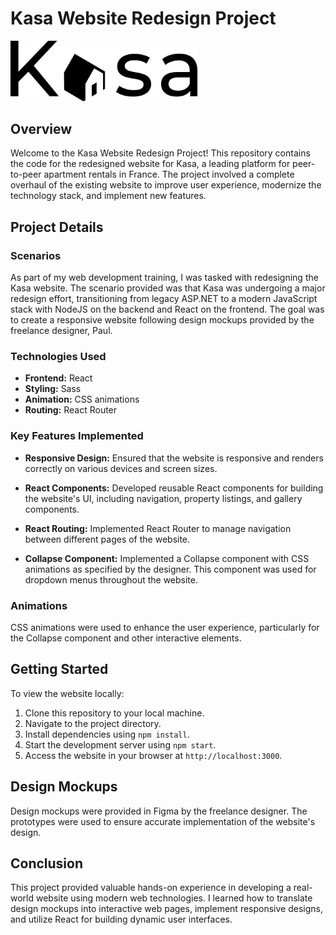 # Kasa Website Redesign Project

<img src="./src/assets/images/logo.svg" alt="Description de l'image" width="300">

## Overview

Welcome to the Kasa Website Redesign Project! This repository contains the code for the redesigned website for Kasa, a leading platform for peer-to-peer apartment rentals in France. The project involved a complete overhaul of the existing website to improve user experience, modernize the technology stack, and implement new features.

## Project Details

### Scenarios

As part of my web development training, I was tasked with redesigning the Kasa website. The scenario provided was that Kasa was undergoing a major redesign effort, transitioning from legacy ASP.NET to a modern JavaScript stack with NodeJS on the backend and React on the frontend. The goal was to create a responsive website following design mockups provided by the freelance designer, Paul.

### Technologies Used

-   **Frontend:** React
-   **Styling:** Sass
-   **Animation:** CSS animations
-   **Routing:** React Router

### Key Features Implemented

-   **Responsive Design:** Ensured that the website is responsive and renders correctly on various devices and screen sizes.
-   **React Components:** Developed reusable React components for building the website's UI, including navigation, property listings, and gallery components.

-   **React Routing:** Implemented React Router to manage navigation between different pages of the website.

-   **Collapse Component:** Implemented a Collapse component with CSS animations as specified by the designer. This component was used for dropdown menus throughout the website.

### Animations

CSS animations were used to enhance the user experience, particularly for the Collapse component and other interactive elements.

## Getting Started

To view the website locally:

1. Clone this repository to your local machine.
2. Navigate to the project directory.
3. Install dependencies using `npm install`.
4. Start the development server using `npm start`.
5. Access the website in your browser at `http://localhost:3000`.

## Design Mockups

Design mockups were provided in Figma by the freelance designer. The prototypes were used to ensure accurate implementation of the website's design.

## Conclusion

This project provided valuable hands-on experience in developing a real-world website using modern web technologies. I learned how to translate design mockups into interactive web pages, implement responsive designs, and utilize React for building dynamic user interfaces.
